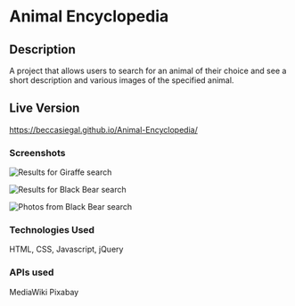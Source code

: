 # Animal Encyclopedia

## Description
A project that allows users to search for an animal of their choice and see a short description and various images of the specified animal.

## Live Version
https://beccasiegal.github.io/Animal-Encyclopedia/

### Screenshots
![Results for Giraffe search](https://i.imgur.com/gsDHZnZ.png "Giraffe search")

![Results for Black Bear search](https://i.imgur.com/k76vWLM.png "Black Bear search")

![Photos from Black Bear search](https://i.imgur.com/QYIzZHX.png "Black Bear search")

### Technologies Used
HTML, CSS, Javascript, jQuery

### APIs used
MediaWiki
Pixabay